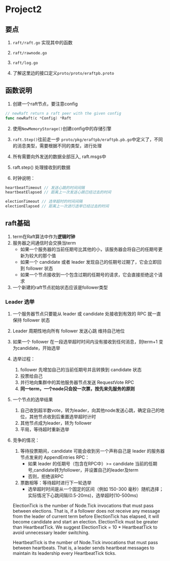 # Project2

## 要点
1. `raft/raft.go` 实现其中的函数
2. `raft/rawnode.go`
3. `raft/log.go`

4. 了解这里边的接口定义`proto/proto/eraftpb.proto`

## 函数说明
1. 创建一个raft节点，要注意config
```go
// newRaft return a raft peer with the given config
func newRaft(c *Config) *Raft
```

2. 使用`NewMemoryStorage()`创建config中的存储引擎
3. `raft.Step()`往前走一步
    `proto/pkg/eraftpb/eraftpb.pb.go`中定义了，不同的消息类型，需要根据不同的类型，进行处理

4. 所有需要向外发送的数据全部压入, raft.msgs中
5. raft.step() 处理接收到的数据
6. 时钟说明：
```go
heartbeatTimeout // 发送心跳的时间间隔
heartbeatElapsed // 距离上一次发送心跳已经过去的时间

electionTimeout // 选举超时的时间间隔
electionElapsed // 距离上一次进行选举已经过去的时间
```
## raft基础
1. term在Raft算法中作为**逻辑时钟**
2. 服务器之间通信时会交换当term
   - 如果一个服务器的当前任期号比其他的小，该服务器会将自己的任期号更新为较大的那个值
   - 如果一个 candidate 或者 leader 发现自己的任期号过期了，它会立即回到 follower 状态
   - 如果一个节点接收到一个包含过期的任期号的请求，它会直接拒绝这个请求
3. 一个新建的raft节点初始状态应该是follower类型
### Leader 选举
1. 一个服务器节点只要能从 leader 或 candidate 处接收到有效的 RPC 就一直保持 follower 状态
2. Leader 周期性地向所有 follower 发送心跳 维持自己地位
3. 如果一个 follower 在一段选举超时时间内没有接收到任何消息，则term+1 变为candidate，开始选举
4. 选举过程：
   1. follower 先增加自己的当前任期号并且转换到 candidate 状态
   2. 投票给自己
   3. 并行地向集群中的其他服务器节点发送 RequestVote RPC
   4. **同一term，一个node只会投一次票，按先来先服务的原则**
5. 一个节点的选举结果
   1. 自己收到超半数vote，转为leader，向其他node发送心跳，确定自己的地位，其他节点收到后重置选举超时计时
   2. 其他节点成为leader，转为 follower
   3. 平局，等待超时重新选举
6. 竞争的情况：
   1. 等待投票期间，candidate 可能会收到另一个声称自己是 leader 的服务器节点发来的 AppendEntries RPC：
      - 如果 leader 的任期号（包含在RPC中）>= candidate 当前的任期号,candidate转为follower，并设置自己的leader及term
      - 否则，拒绝该RPC
   2. 票数相等：等待超时进行下一轮选举
      - 选举超时时间是从一个固定的区间（例如 150-300 毫秒）随机选择；实际情况下心跳间隔(0.5-20ms)，选举超时(10-500ms)



   ElectionTick is the number of Node.Tick invocations that must pass between elections. That is, if a follower does not receive any message from the leader of current term before ElectionTick has elapsed, it will become candidate and start an election. ElectionTick must be greater than HeartbeatTick. We suggest ElectionTick = 10 * HeartbeatTick to avoid unnecessary leader switching.


	HeartbeatTick is the number of Node.Tick invocations that must pass between heartbeats. That is, a leader sends heartbeat messages to maintain its leadership every HeartbeatTick ticks.